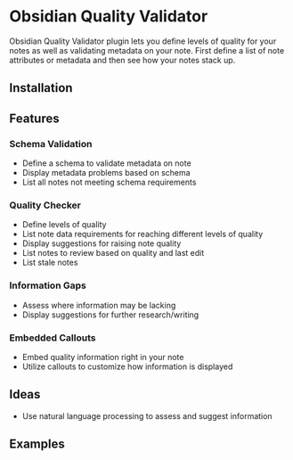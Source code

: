 # Obsidian Quality Validator

Obsidian Quality Validator plugin lets you define levels of quality for your notes as well as validating metadata on your note. First define a list of note attributes or metadata and then see how your notes stack up.

## Installation

## Features

### Schema Validation

- Define a schema to validate metadata on note
- Display metadata problems based on schema
- List all notes not meeting schema requirements

### Quality Checker

- Define levels of quality
- List note data requirements for reaching different levels of quality
- Display suggestions for raising note quality
- List notes to review based on quality and last edit
- List stale notes

### Information Gaps

- Assess where information may be lacking
- Display suggestions for further research/writing

### Embedded Callouts

- Embed quality information right in your note
- Utilize callouts to customize how information is displayed

## Ideas

- Use natural language processing to assess and suggest information

## Examples
